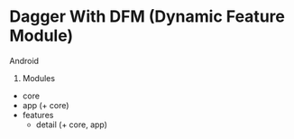 # **Dagger With DFM (Dynamic Feature Module)**

Android

1. Modules
- core
- app (+ core)
- features
    - detail (+ core, app)

